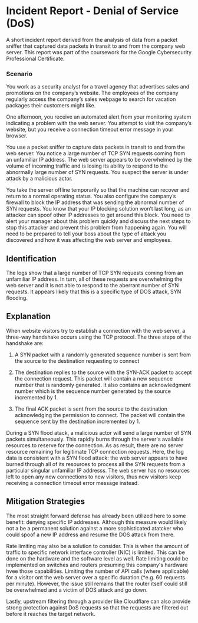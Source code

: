 # Incident Report - Denial of Service (DoS)

A short incident report derived from the analysis of data from a packet sniffer that captured data packets in transit to and from the company web server. This report was part of the coursework for the Google Cybersecurity Professional Certificate.

### Scenario

You work as a security analyst for a travel agency that advertises sales and promotions on the company’s website. The employees of the company regularly access the company’s sales webpage to search for vacation packages their customers might like. 

One afternoon, you receive an automated alert from your monitoring system indicating a problem with the web server. You attempt to visit the company’s website, but you receive a connection timeout error message in your browser.

You use a packet sniffer to capture data packets in transit to and from the web server. You notice a large number of TCP SYN requests coming from an unfamiliar IP address. The web server appears to be overwhelmed by the volume of incoming traffic and is losing its ability to respond to the abnormally large number of SYN requests. You suspect the server is under attack by a malicious actor. 

You take the server offline temporarily so that the machine can recover and return to a normal operating status. You also configure the company’s firewall to block the IP address that was sending the abnormal number of SYN requests. You know that your IP blocking solution won’t last long, as an attacker can spoof other IP addresses to get around this block. You need to alert your manager about this problem quickly and discuss the next steps to stop this attacker and prevent this problem from happening again. You will need to be prepared to tell your boss about the type of attack you discovered and how it was affecting the web server and employees.

## Identification
The logs show that a large number of TCP SYN requests coming from an unfamiliar IP address. In turn, all of these requests are overwhelming the web server and it is not able to respond to the aberrant number of SYN requests. It appears likely that this is a specific type of DOS attack, SYN flooding.

## Explanation

When website visitors try to establish a connection with the web server, a three-way handshake occurs using the TCP protocol. The three steps of the handshake are:
1. A SYN packet with a randomly generated sequence number is sent from the source to the destination requesting to connect 

2.  The destination replies to the source with the SYN-ACK packet to accept the connection request. This packet will contain a new sequence number that is randomly generated. It also contains an acknowledgment number which is the sequence number generated by the source incremented by 1.

3. The final ACK packet is sent from the source to the destination acknowledging the permission to connect. The packet will contain the sequence sent by the destination incremented by 1.

During a SYN flood atack, a malicious actor will send a large number of SYN packets simultaneously. This rapidly burns through the server's available resources  to reserve for the connection. As as result, there are no server resource remaining for legitimate TCP connection requests. Here, the log data is consistent with a SYN flood attack: the web server appears to have burned through all of its resources to process all the SYN requests from a particular singular unfamiliar IP addresss. The web server has no resources left to open any new connections to new visitors, thus new visitors keep receiving a connection timeout error message instead.

## Mitigation Strategies

The most straight forward defense has already been utilized here to some benefit: denying specific IP addresses. Although this measure would likely not a be a permanent solution against a more sophisticated atatcker who could spoof a new IP address and resume the DOS attack from there.

Rate limiting may also be a solution to consider. This is when the amount of traffic to specific network interface controller (NIC) is limited. This can be done on the hardware and the software level as well. Rate limiting could be implemented on switches and routers presuming this company's hardware hvee those capabilities. Limiting the number of API calls (where applicable) for a visitor ont the web server over a specific duration (*e.g. 60 requests per minute). However, the issue still remains that the router itself could still be overwhelmed and a victim of DOS attack and go down.

Lastly, upstream filtering through a provider like Cloudflare can also provide strong protection against DoS requests so that the requests are filtered out before it reaches the target network.

